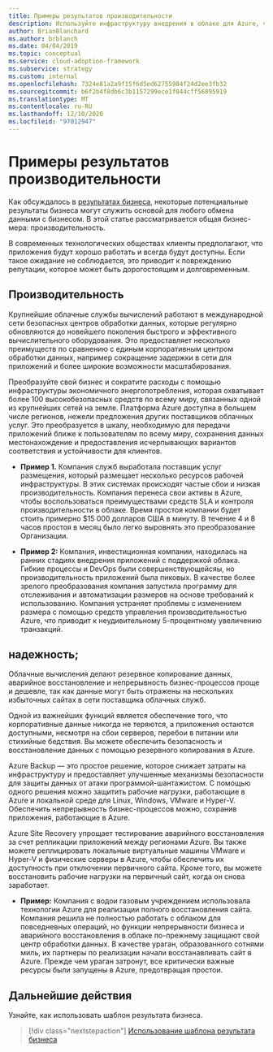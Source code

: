 ```yaml
---
title: Примеры результатов производительности
description: Используйте инфраструктуру внедрения в облаке для Azure, чтобы оценить результаты производительности в контексте преобразования облака.
author: BrianBlanchard
ms.author: brblanch
ms.date: 04/04/2019
ms.topic: conceptual
ms.service: cloud-adoption-framework
ms.subservice: strategy
ms.custom: internal
ms.openlocfilehash: 7324e81a2a9f15f6d5ed62755984f24d2ee3fb32
ms.sourcegitcommit: b6f2b4f8db6c3b1157299ece1f044cff56895919
ms.translationtype: MT
ms.contentlocale: ru-RU
ms.lasthandoff: 12/10/2020
ms.locfileid: "97012947"
---
```

# <a name="examples-of-performance-outcomes"></a>Примеры результатов производительности

Как обсуждалось в [результатах бизнеса](./index.md), некоторые потенциальные результаты бизнеса могут служить основой для любого обмена данными с бизнесом. В этой статье рассматривается общая бизнес-мера: производительность.

В современных технологических обществах клиенты предполагают, что приложения будут хорошо работать и всегда будут доступны. Если такое ожидание не соблюдается, это приводит к повреждению репутации, которое может быть дорогостоящим и долговременным.

## <a name="performance"></a>Производительность

Крупнейшие облачные службы вычислений работают в международной сети безопасных центров обработки данных, которые регулярно обновляются до новейшего поколения быстрого и эффективного вычислительного оборудования. Это предоставляет несколько преимуществ по сравнению с единым корпоративным центром обработки данных, например сокращение задержки в сети для приложений и более широкие возможности масштабирования.

Преобразуйте свой бизнес и сократите расходы с помощью инфраструктуры экономичного энергопотребления, которая охватывает более 100 высокобезопасных средств по всему миру, связанных одной из крупнейших сетей на земле. Платформа Azure доступна в большем числе регионов, нежели предложения других поставщиков облачных услуг. Это преобразуется в шкалу, необходимую для передачи приложений ближе к пользователям по всему миру, сохранения данных местонахождение и предоставления исчерпывающих вариантов соответствия и устойчивости для клиентов.

- **Пример 1.** Компания служб выработала поставщик услуг размещения, который размещает несколько ресурсов рабочей инфраструктуры. В этих системах происходят частые сбои и низкая производительность. Компания перенеса свои активы в Azure, чтобы воспользоваться преимуществами средств SLA и контроля производительности в облаке. Время простоя компании будет стоить примерно $15 000 долларов США в минуту. В течение 4 и 8 часов простоя в месяц было легко выровнять это преобразование Организации.

- **Пример 2:** Компания, инвестиционная компании, находилась на ранних стадиях внедрения приложений с поддержкой облака. Гибкие процессы и DevOps были совершенствующейсяы, но производительность приложений была пиковых. В качестве более зрелого преобразования компания запустила программу для отслеживания и автоматизации размеров на основе требований к использованию. Компания устраняет проблемы с изменением размера с помощью средств управления производительностью Azure, что приводит к неудивительному 5-процентному увеличению транзакций.

## <a name="reliability"></a>надежность;

Облачные вычисления делают резервное копирование данных, аварийное восстановление и непрерывность бизнес-процессов проще и дешевле, так как данные могут быть отражены на нескольких избыточных сайтах в сети поставщика облачных служб.

Одной из важнейших функций является обеспечение того, что корпоративные данные никогда не теряются, а приложения остаются доступными, несмотря на сбои серверов, перебои в питании или стихийные бедствия. Вы можете обеспечить безопасность и восстановление данных с помощью резервного копирования в Azure.

Azure Backup — это простое решение, которое снижает затраты на инфраструктуру и предоставляет улучшенные механизмы безопасности для защиты данных от атаки программой-шантажистом. С помощью одного решения можно защитить рабочие нагрузки, работающие в Azure и локальной среде для Linux, Windows, VMware и Hyper-V. Обеспечить непрерывность бизнес-процессов можно, сохранив приложения, работающие в Azure.

Azure Site Recovery упрощает тестирование аварийного восстановления за счет репликации приложений между регионами Azure. Вы также можете реплицировать локальные виртуальные машины VMware и Hyper-V и физические серверы в Azure, чтобы обеспечить их доступность при отключении первичного сайта. Кроме того, вы можете восстановить рабочие нагрузки на первичный сайт, когда он снова заработает.

- **Пример:** Компания с водои газовым учреждением использовала технологии Azure для реализации полного восстановления сайта. Компания решила не полностью работать с облаком для повседневных операций, но функции непрерывности бизнеса и аварийного восстановления в облаке по-прежнему защищают свой центр обработки данных. В качестве ураган, образованного сотнями миль, их партнеры по реализации начали восстанавливать сайт в Azure. Прежде чем ураган затронут, все критически важные ресурсы были запущены в Azure, предотвращая простои.

## <a name="next-steps"></a>Дальнейшие действия

Узнайте, как использовать шаблон результата бизнеса.

> [!div class="nextstepaction"]
> [Использование шаблона результата бизнеса](./business-outcome-template.md)
